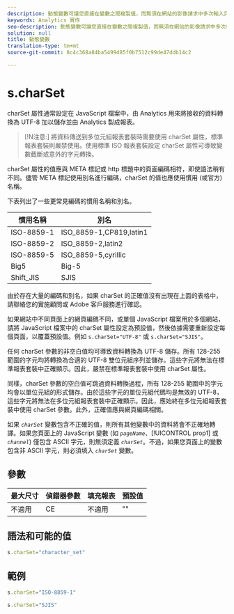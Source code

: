 ```yaml
---
description: 動態變數可讓您直接在變數之間複製值，而無須在網站的影像請求中多次輸入完整值。
keywords: Analytics 實作
seo-description: 動態變數可讓您直接在變數之間複製值，而無須在網站的影像請求中多次輸入完整值。
solution: null
title: 動態變數
translation-type: tm+mt
source-git-commit: 8c4c368a84ba5499d85f0b7512c99de47ddb14c2

---
```



# s.charSet

charSet 屬性通常設定在 JavaScript 檔案中，由 Analytics 用來將接收的資料轉換為 UTF-8 加以儲存並由 Analytics 製成報表。

>[!N注意:] 將資料傳送到多位元組報表套裝時需要使用 charSet 屬性，標準報表套裝則嚴禁使用。使用標準 ISO 報表套裝設定 charSet 屬性可導致變數截斷或意外的字元轉換。

charSet 屬性的值應與 META 標記或 http 標題中的頁面編碼相符，即使語法稍有不同。儘管 META 標記使用別名進行編碼，charSet 的值也應使用慣用 (或官方) 名稱。

下表列出了一些更常見編碼的慣用名稱和別名。

| 慣用名稱 | 別名 |
|--- |--- |
| ISO-8859-1 | ISO_8859-1,CP819,latin1 |
| ISO-8859-2 | ISO_8859-2,latin2 |
| ISO-8859-5 | ISO_8859-5,cyrillic |
| Big5 | Big-5 |
| Shift_JIS | SJIS |

由於存在大量的編碼和別名，如果 charSet 的正確值沒有出現在上面的表格中，請聯絡您的實施顧問或 Adobe 客戶服務進行確認。

如果網站中不同頁面上的網頁編碼不同，或單個 JavaScript 檔案用於多個網站，請將 JavaScript 檔案中的 charSet 屬性設定為預設值，然後依據需要重新設定每個頁面，以覆蓋預設值。例如 `s.charSet="UTF-8"` 或 `s.charSet="SJIS"`。

任何 charSet 參數的非空白值均可導致資料轉換為 UTF-8 儲存。所有 128-255 範圍的字元均將轉換為合適的 UTF-8 雙位元組序列並儲存。這些字元將無法在標準報表套裝中正確顯示。因此，嚴禁在標準報表套裝中使用 charSet 屬性。

同樣，charSet 參數的空白值可跳過資料轉換過程，所有 128-255 範圍中的字元均會以單位元組的形式儲存。由於這些字元的單位元組代碼均是無效的 UTF-8，這些字元將無法在多位元組報表套裝中正確顯示。因此，應始終在多位元組報表套裝中使用 charSet 參數。此外，正確值應與網頁編碼相關。

如果 *`charSet`* 變數包含不正確的值，則所有其他變數中的資料將會不正確地轉譯。如果您頁面上的 JavaScript 變數 (如 *`pageName`*、[!UICONTROL prop1] 或 *`channel`*) 僅包含 ASCII 字元，則無須定義 *`charSet`*。不過，如果您頁面上的變數包含非 ASCII 字元，則必須填入 *`charSet`* 變數。

## 參數

| 最大尺寸 | 偵錯器參數 | 填充報表 | 預設值 |
|--- |--- |--- |--- |
| 不適用 | CE | 不適用 | "" |

## 語法和可能的值

```js
s.charSet="character_set"
```

## 範例

```js
s.charSet="ISO-8859-1"
```

```js
s.charSet="SJIS"
```
